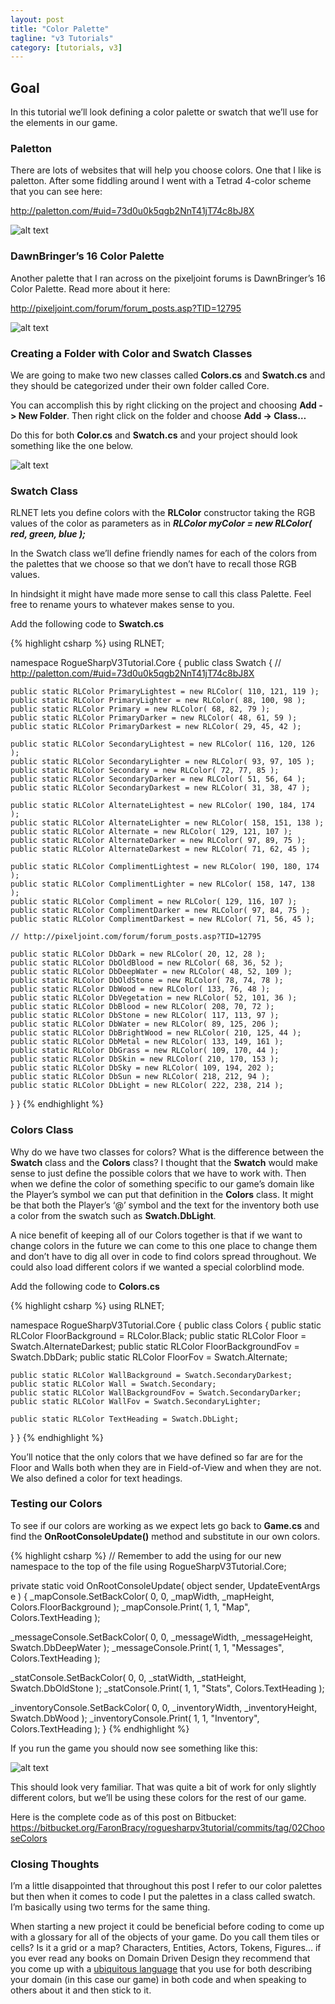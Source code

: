 ```yaml
---
layout: post
title: "Color Palette"
tagline: "v3 Tutorials"
category: [tutorials, v3]
---
```

## Goal
In this tutorial we’ll look defining a color palette or swatch that we’ll use for the elements in our game.

### Paletton

There are lots of websites that will help you choose colors. One that I like is paletton. After some fiddling around I went with a Tetrad 4-color scheme that you can see here:

http://paletton.com/#uid=73d0u0k5qgb2NnT41jT74c8bJ8X

![alt text](/img/paletton.png "Sample Colors from Paletton.com")


### DawnBringer’s 16 Color Palette

Another palette that I ran across on the pixeljoint forums is DawnBringer’s 16 Color Palette. Read more about it here:

http://pixeljoint.com/forum/forum_posts.asp?TID=12795

![alt text](/img/dawnBringer16color.png "DawnBringer’s 16 Color Palette")

### Creating a Folder with Color and Swatch Classes

We are going to make two new classes called **Colors.cs** and **Swatch.cs** and they should be categorized under their own folder called Core.

You can accomplish this by right clicking on the project and choosing **Add -> New Folder**. Then right click on the folder and choose **Add -> Class…**

Do this for both **Color.cs** and **Swatch.cs** and your project should look something like the one below.

![alt text](/img/corefolder.png "The Core folder in Visual Studio Project Manager")

### Swatch Class

RLNET lets you define colors with the **RLColor** constructor taking the RGB values of the color as parameters as in ***RLColor myColor = new RLColor( red, green, blue );***

In the Swatch class we’ll define friendly names for each of the colors from the palettes that we choose so that we don’t have to recall those RGB values.

In hindsight it might have made more sense to call this class Palette. Feel free to rename yours to whatever makes sense to you.

Add the following code to **Swatch.cs**

{% highlight csharp %}
using RLNET;

namespace RogueSharpV3Tutorial.Core
{
  public class Swatch
  {
    // http://paletton.com/#uid=73d0u0k5qgb2NnT41jT74c8bJ8X

    public static RLColor PrimaryLightest = new RLColor( 110, 121, 119 );
    public static RLColor PrimaryLighter = new RLColor( 88, 100, 98 );
    public static RLColor Primary = new RLColor( 68, 82, 79 );
    public static RLColor PrimaryDarker = new RLColor( 48, 61, 59 );
    public static RLColor PrimaryDarkest = new RLColor( 29, 45, 42 );

    public static RLColor SecondaryLightest = new RLColor( 116, 120, 126 );
    public static RLColor SecondaryLighter = new RLColor( 93, 97, 105 );
    public static RLColor Secondary = new RLColor( 72, 77, 85 );
    public static RLColor SecondaryDarker = new RLColor( 51, 56, 64 );
    public static RLColor SecondaryDarkest = new RLColor( 31, 38, 47 );

    public static RLColor AlternateLightest = new RLColor( 190, 184, 174 );
    public static RLColor AlternateLighter = new RLColor( 158, 151, 138 );
    public static RLColor Alternate = new RLColor( 129, 121, 107 );
    public static RLColor AlternateDarker = new RLColor( 97, 89, 75 );
    public static RLColor AlternateDarkest = new RLColor( 71, 62, 45 );

    public static RLColor ComplimentLightest = new RLColor( 190, 180, 174 );
    public static RLColor ComplimentLighter = new RLColor( 158, 147, 138 );
    public static RLColor Compliment = new RLColor( 129, 116, 107 );
    public static RLColor ComplimentDarker = new RLColor( 97, 84, 75 );
    public static RLColor ComplimentDarkest = new RLColor( 71, 56, 45 );

    // http://pixeljoint.com/forum/forum_posts.asp?TID=12795

    public static RLColor DbDark = new RLColor( 20, 12, 28 );
    public static RLColor DbOldBlood = new RLColor( 68, 36, 52 );
    public static RLColor DbDeepWater = new RLColor( 48, 52, 109 );
    public static RLColor DbOldStone = new RLColor( 78, 74, 78 );
    public static RLColor DbWood = new RLColor( 133, 76, 48 );
    public static RLColor DbVegetation = new RLColor( 52, 101, 36 );
    public static RLColor DbBlood = new RLColor( 208, 70, 72 );
    public static RLColor DbStone = new RLColor( 117, 113, 97 );
    public static RLColor DbWater = new RLColor( 89, 125, 206 );
    public static RLColor DbBrightWood = new RLColor( 210, 125, 44 );
    public static RLColor DbMetal = new RLColor( 133, 149, 161 );
    public static RLColor DbGrass = new RLColor( 109, 170, 44 );
    public static RLColor DbSkin = new RLColor( 210, 170, 153 );
    public static RLColor DbSky = new RLColor( 109, 194, 202 );
    public static RLColor DbSun = new RLColor( 218, 212, 94 );
    public static RLColor DbLight = new RLColor( 222, 238, 214 );
  }
}
{% endhighlight %}

### Colors Class

Why do we have two classes for colors? What is the difference between the **Swatch** class and the **Colors** class? I thought that the **Swatch** would make sense to just define the possible colors that we have to work with. Then when we define the color of something specific to our game’s domain like the Player’s symbol we can put that definition in the **Colors** class.  It might be that both the Player’s ‘@’ symbol and the text for the inventory both use a color from the swatch such as **Swatch.DbLight**.

A nice benefit of keeping all of our Colors together is that if we want to change colors in the future we can come to this one place to change them and don’t have to dig all over in code to find colors spread throughout. We could also load different colors if we wanted a special colorblind mode.

Add the following code to **Colors.cs**

{% highlight csharp %}
using RLNET;

namespace RogueSharpV3Tutorial.Core
{
  public class Colors
  {
    public static RLColor FloorBackground = RLColor.Black;
    public static RLColor Floor = Swatch.AlternateDarkest;
    public static RLColor FloorBackgroundFov = Swatch.DbDark;
    public static RLColor FloorFov = Swatch.Alternate;

    public static RLColor WallBackground = Swatch.SecondaryDarkest;
    public static RLColor Wall = Swatch.Secondary;
    public static RLColor WallBackgroundFov = Swatch.SecondaryDarker;
    public static RLColor WallFov = Swatch.SecondaryLighter;

    public static RLColor TextHeading = Swatch.DbLight;
  }
}
{% endhighlight %}

You’ll notice that the only colors that we have defined so far are for the Floor and Walls both when they are in Field-of-View and when they are not. We also defined a color for text headings.

### Testing our Colors

To see if our colors are working as we expect lets go back to **Game.cs** and find the **OnRootConsoleUpdate()** method and substitute in our own colors.

{% highlight csharp %}
// Remember to add the using for our new namespace to the top of the file
using RogueSharpV3Tutorial.Core;

private static void OnRootConsoleUpdate( object sender, UpdateEventArgs e )
{
  _mapConsole.SetBackColor( 0, 0, _mapWidth, _mapHeight, Colors.FloorBackground );
  _mapConsole.Print( 1, 1, "Map", Colors.TextHeading );

  _messageConsole.SetBackColor( 0, 0, _messageWidth, _messageHeight, Swatch.DbDeepWater );
  _messageConsole.Print( 1, 1, "Messages", Colors.TextHeading );

  _statConsole.SetBackColor( 0, 0, _statWidth, _statHeight, Swatch.DbOldStone );
  _statConsole.Print( 1, 1, "Stats", Colors.TextHeading );

  _inventoryConsole.SetBackColor( 0, 0, _inventoryWidth, _inventoryHeight, Swatch.DbWood );
  _inventoryConsole.Print( 1, 1, "Inventory", Colors.TextHeading );
}
{% endhighlight %}

If you run the game you should now see something like this:

![alt text](/img/fourcolorconsoles.png "Four nested consoles with color")

This should look very familiar. That was quite a bit of work for only slightly different colors, but we’ll be using these colors for the rest of our game.

Here is the complete code as of this post on Bitbucket:
https://bitbucket.org/FaronBracy/roguesharpv3tutorial/commits/tag/02ChooseColors

### Closing Thoughts

I’m a little disappointed that throughout this post I refer to our color palettes but then when it comes to code I put the palettes in a class called swatch. I’m basically using two terms for the same thing.

When starting a new project it could be beneficial before coding to come up with a glossary for all of the objects of your game. Do you call them tiles or cells? Is it a grid or a map? Characters, Entities, Actors, Tokens, Figures… if you ever read any books on Domain Driven Design they recommend that you come up with a [ubiquitous language](http://martinfowler.com/bliki/UbiquitousLanguage.html) that you use for both describing your domain (in this case our game) in both code and when speaking to others about it and then stick to it.
